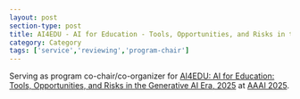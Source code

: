 ```yaml
---
layout: post
section-type: post
title: AI4EDU - AI for Education - Tools, Opportunities, and Risks in the Generative AI Era 
category: Category
tags: ['service','reviewing','program-chair']
---
```

Serving as program co-chair/co-organizer for [AI4EDU: AI for Education: Tools, Opportunities, and Risks in the Generative AI Era, 2025](https://ai4ed.cc/workshops/aaai2025) at [AAAI 2025](https://aaai.org/conference/aaai/aaai-25/workshop-list/).

